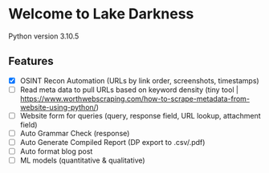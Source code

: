 # Welcome to Lake Darkness
Python version 3.10.5

## Features
- [x] OSINT Recon Automation (URLs by link order, screenshots, timestamps)
- [ ] Read meta data to pull URLs based on keyword density (tiny tool | https://www.worthwebscraping.com/how-to-scrape-metadata-from-website-using-python/)
- [ ] Website form for queries (query, response field, URL lookup, attachment field)
- [ ] Auto Grammar Check (response)
- [ ] Auto Generate Compiled Report (DP export to .csv/.pdf)
- [ ] Auto format blog post
- [ ] ML models (quantitative & qualitative)
